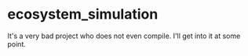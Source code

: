 # ecosystem_simulation

It's a very bad project who does not even compile.
I'll get into it at some point.
